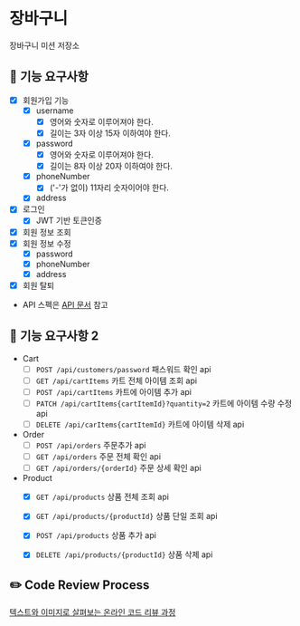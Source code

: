 # 장바구니
장바구니 미션 저장소


## 🧺 기능 요구사항
- [x] 회원가입 기능
  - [x] username
    - [x] 영어와 숫자로 이루어져야 한다.
    - [x] 길이는 3자 이상 15자 이하여야 한다.
  - [x] password
    - [x] 영어와 숫자로 이루어져야 한다.
    - [x] 길이는 8자 이상 20자 이하여야 한다.
  - [x] phoneNumber
    - [x] ('-'가 없이) 11자리 숫자이어야 한다.
  - [x] address
- [x] 로그인
  - [x] JWT 기반 토큰인증
- [x] 회원 정보 조회
- [x] 회원 정보 수정
  - [x] password 
  - [x] phoneNumber
  - [x] address
- [x] 회원 탈퇴
- API 스펙은 [API 문서](https://www.notion.so/a00bc92443f04c52a852ce16501e981a) 참고

## 🧺 기능 요구사항 2
- Cart
  - [ ] `POST /api/customers/password` 패스워드 확인 api
  - [ ] `GET /api/cartItems` 카트 전체 아이템 조회 api
  - [ ] `POST /api/cartItems` 카트에 아이템 추가 api
  - [ ] `PATCH /api/cartItems{cartItemId}?quantity=2` 카트에 아이템 수량 수정 api
  - [ ] `DELETE /api/carItems{cartItemId}` 카트에 아이템 삭제 api
- Order
  - [ ] `POST /api/orders` 주문추가 api
  - [ ] `GET /api/orders` 주문 전체 확인 api
  - [ ] `GET /api/orders/{orderId}` 주문 상세 확인 api
- Product
  - [x] `GET /api/products` 상품 전체 조회 api
  - [x] `GET /api/products/{productId}` 상품 단일 조회 api
  - [x] `POST /api/products` 상품 추가 api
  - [x] `DELETE /api/products/{productId}` 상품 삭제 api

    

## ✏️ Code Review Process
[텍스트와 이미지로 살펴보는 온라인 코드 리뷰 과정](https://github.com/next-step/nextstep-docs/tree/master/codereview)